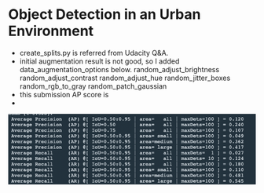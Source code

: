 # Object Detection in an Urban Environment
- create_splits.py is referred from Udacity Q&A.
- initial augmentation result is not good, so I added data_augmentation_options below.
  	random_adjust_brightness
  	random_adjust_contrast
  	random_adjust_hue
  	random_jitter_boxes
  	random_rgb_to_gray
  	random_patch_gaussian
- this submission AP score is
- 
![apscore](./apscore1st.png)
